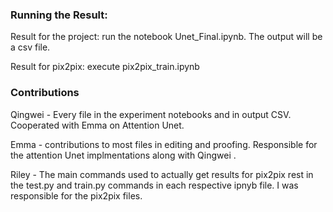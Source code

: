 
### Running the Result:
Result for the project: run the notebook Unet_Final.ipynb. The output will be a csv file.

Result for pix2pix: execute pix2pix_train.ipynb

### Contributions
Qingwei - Every file in the experiment notebooks and in output CSV. Cooperated with Emma on Attention Unet.

Emma - contributions to most files in editing and proofing. Responsible for the attention Unet implmentations along with Qingwei .

Riley - The main commands used to actually get results for pix2pix rest in the test.py and train.py commands in each respective ipnyb file. I was responsible for the pix2pix files.


